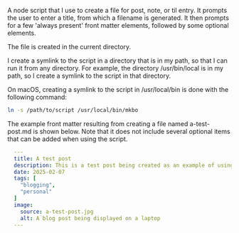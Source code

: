 A node script that I use to create a file for post, note, or til entry.
It prompts the user to enter a title, from which a filename is generated.
It then prompts for a few 'always present' front matter elements,
followed by some optional elements.

The file is created in the current directory.

I create a symlink to the script in a directory that is in my path, so that I can run it from any directory. For example, the directory /usr/bin/local is in my path, so I create a symlink to the script in that directory.

On macOS, creating a symlink to the script in /usr/local/bin is done with the following command:

```bash
ln -s /path/to/script /usr/local/bin/mkbo
```

The example front matter resulting from creating a file named a-test-post.md is shown below. Note that it does not include several optional items that can be added when using the script.

```yaml
  ---
  title: A test post
  description: This is a test post being created as an example of using this tool.
  date: 2025-02-07
  tags: [
    "blogging",
    "personal"
  ]
  image:
    source: a-test-post.jpg
    alt: A blog post being displayed on a laptop
  ---
```
